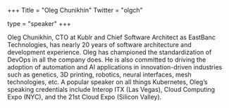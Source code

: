 +++
Title = "Oleg Chunikhin"
Twitter = "olgch"

type = "speaker"
+++

Oleg Chunikhin, CTO at Kublr and Chief Software Architect as EastBanc Technologies, has nearly 20 years of software architecture and development experience. Oleg has championed the standardization of DevOps in all the company does. He is also committed to driving the adoption of automation and AI applications in innovation-driven industries such as genetics, 3D printing, robotics, neural interfaces, mesh technologies, etc.
A popular speaker on all things Kubernetes, Oleg’s speaking credentials include Interop ITX (Las Vegas), Cloud Computing Expo (NYC), and the 21st Cloud Expo (Silicon Valley).
